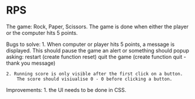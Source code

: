 # RPS

The game: Rock, Paper, Scissors.
The game is done when either the player or the computer hits 5 points.

Bugs to solve:
    1. When computer or player hits 5 points, a message is displayed.
        This should pause the game
        an alert or something should popup
        asking: restart (create function reset)
        quit the game (create function quit - thank you message)

    2. Running score is only visible after the first click on a button.
        The score should visiualise 0 - 0 before clicking a button.

Improvements:
    1. the UI needs to be done in CSS.
